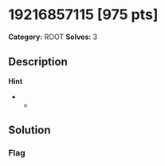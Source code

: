 # 19216857115 [975 pts]

**Category:** ROOT
**Solves:** 3

## Description
>

**Hint**
* -

## Solution

### Flag


